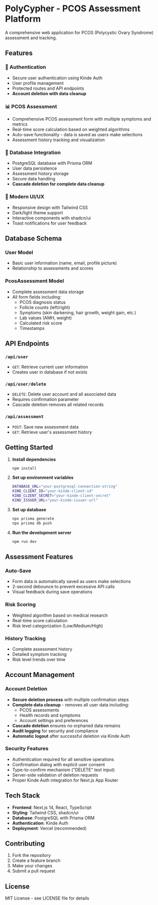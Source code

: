 # PolyCypher - PCOS Assessment Platform

A comprehensive web application for PCOS (Polycystic Ovary Syndrome) assessment and tracking.

## Features

### 🔐 Authentication
- Secure user authentication using Kinde Auth
- User profile management
- Protected routes and API endpoints
- **Account deletion with data cleanup**

### 📊 PCOS Assessment
- Comprehensive PCOS assessment form with multiple symptoms and metrics
- Real-time score calculation based on weighted algorithms
- Auto-save functionality - data is saved as users make selections
- Assessment history tracking and visualization

### 💾 Database Integration
- PostgreSQL database with Prisma ORM
- User data persistence
- Assessment history storage
- Secure data handling
- **Cascade deletion for complete data cleanup**

### 🎨 Modern UI/UX
- Responsive design with Tailwind CSS
- Dark/light theme support
- Interactive components with shadcn/ui
- Toast notifications for user feedback

## Database Schema

### User Model
- Basic user information (name, email, profile picture)
- Relationship to assessments and scores

### PcosAssessment Model
- Complete assessment data storage
- All form fields including:
  - PCOS diagnosis status
  - Follicle counts (left/right)
  - Symptoms (skin darkening, hair growth, weight gain, etc.)
  - Lab values (AMH, weight)
  - Calculated risk score
  - Timestamps

## API Endpoints

### `/api/user`
- `GET`: Retrieve current user information
- Creates user in database if not exists

### `/api/user/delete`
- `DELETE`: Delete user account and all associated data
- Requires confirmation parameter
- Cascade deletion removes all related records

### `/api/assessment`
- `POST`: Save new assessment data
- `GET`: Retrieve user's assessment history

## Getting Started

1. **Install dependencies**
   ```bash
   npm install
   ```

2. **Set up environment variables**
   ```bash
   DATABASE_URL="your-postgresql-connection-string"
   KIND_CLIENT_ID="your-kinde-client-id"
   KIND_CLIENT_SECRET="your-kinde-client-secret"
   KIND_ISSUER_URL="your-kinde-issuer-url"
   ```

3. **Set up database**
   ```bash
   npx prisma generate
   npx prisma db push
   ```

4. **Run the development server**
   ```bash
   npm run dev
   ```

## Assessment Features

### Auto-Save
- Form data is automatically saved as users make selections
- 2-second debounce to prevent excessive API calls
- Visual feedback during save operations

### Risk Scoring
- Weighted algorithm based on medical research
- Real-time score calculation
- Risk level categorization (Low/Medium/High)

### History Tracking
- Complete assessment history
- Detailed symptom tracking
- Risk level trends over time

## Account Management

### Account Deletion
- **Secure deletion process** with multiple confirmation steps
- **Complete data cleanup** - removes all user data including:
  - PCOS assessments
  - Health records and symptoms
  - Account settings and preferences
- **Cascade deletion** ensures no orphaned data remains
- **Audit logging** for security and compliance
- **Automatic logout** after successful deletion via Kinde Auth

### Security Features
- Authentication required for all sensitive operations
- Confirmation dialog with explicit user consent
- Type-to-confirm mechanism ("DELETE" text input)
- Server-side validation of deletion requests
- Proper Kinde Auth integration for Next.js App Router

## Tech Stack

- **Frontend**: Next.js 14, React, TypeScript
- **Styling**: Tailwind CSS, shadcn/ui
- **Database**: PostgreSQL with Prisma ORM
- **Authentication**: Kinde Auth
- **Deployment**: Vercel (recommended)

## Contributing

1. Fork the repository
2. Create a feature branch
3. Make your changes
4. Submit a pull request

## License

MIT License - see LICENSE file for details
